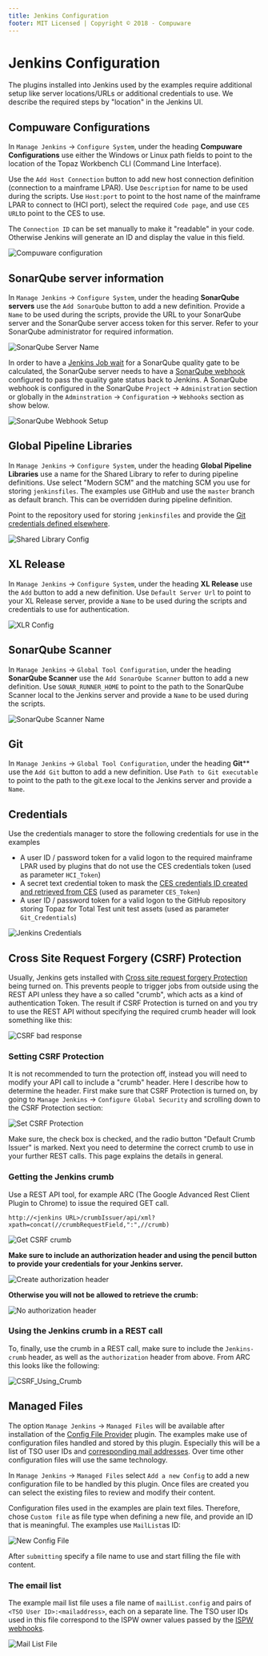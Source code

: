 ```yaml
---
title: Jenkins Configuration
footer: MIT Licensed | Copyright © 2018 - Compuware
---
```

# Jenkins Configuration
The plugins installed into Jenkins used by the examples require additional setup like server locations/URLs or additional credentials to use. We describe the required steps by "location" in the Jenkins UI.

## Compuware Configurations

In `Manage Jenkins` -> `Configure System`, under the heading **Compuware Configurations** use either the Windows or Linux path fields to point to the location of the Topaz Workbench CLI (Command Line Interface).

Use the `Add Host Connection` button to add new host connection definition (connection to a mainframe LPAR). Use `Description` for name to be used during the scripts. Use `Host:port` to point to the host name of the mainframe LPAR to connect to (HCI port), select the required `Code page`, and use `CES URL`to point to the CES to use.

The `Connection ID` can be set manually to make it "readable" in your code. Otherwise Jenkins will generate an ID and display the value in this field.

![Compuware configuration](./images/Compuware_Config.png)

## SonarQube server information

In `Manage Jenkins` -> `Configure System`, under the heading **SonarQube servers** use the `Add SonarQube` button to add a new definition. Provide a `Name` to be used during the scripts, provide the URL to your SonarQube server and the SonarQube server access token for this server. Refer to your SonarQube administrator for required information.

![SonarQube Server Name](./images/SonarQube_Server_Name.png)

In order to have a [Jenkins Job wait](https://jenkins.io/doc/pipeline/steps/sonar/#waitforqualitygate-wait-for-sonarqube-analysis-to-be-completed-and-return-quality-gate-status) for a SonarQube quality gate to be calculated, the SonarQube server needs to have a [SonarQube webhook](https://docs.sonarqube.org/latest/project-administration/webhooks/) configured to pass the quality gate status back to Jenkins.  A SonarQube webhook is configured in the SonarQube `Project` -> `Administration` section or globally in the `Adminstration` -> `Configuration` -> `Webhooks` section as show below.

![SonarQube Webhook Setup](./images/sonarqube_webhook.png)

## Global Pipeline Libraries

In `Manage Jenkins` -> `Configure System`, under the heading **Global Pipeline Libraries** use a name for the Shared Library to refer to during pipeline definitions. Use select "Modern SCM" and the matching SCM you use for storing `jenkinsfiles`. The examples use GitHub and use the `master` branch as default branch. This can be overridden during pipeline definition.

Point to the repository used for storing `jenkinsfiles` and provide the [Git credentials defined elsewhere](./#Git).

![Shared Library Config](./images/Shared_Library_config.png)

## XL Release

In `Manage Jenkins` -> `Configure System`, under the heading **XL Release** use the `Add` button to add a new definition. Use `Default Server Url` to point to your XL Release server, provide a `Name` to be used during the scripts and credentials to use for authentication.

![XLR Config](./images/XLR_Config.png)

## SonarQube Scanner

In `Manage Jenkins` -> `Global Tool Configuration`, under the heading **SonarQube Scanner** use the `Add SonarQube Scanner` button to add a new definition. Use `SONAR_RUNNER_HOME` to point to the path to the SonarQube Scanner local to the Jenkins server and provide a `Name` to be used during the scripts.

![SonarQube Scanner Name](./images/SonarQube_Scanner_Name.png)

## Git

In `Manage Jenkins` -> `Global Tool Configuration`, under the heading **Git**** use the `Add Git` button to add a new definition. Use `Path to Git executable` to point to the path to the git.exe local to the Jenkins server and provide a `Name`.

## Credentials

Use the credentials manager to store the following credentials for use in the examples

- A user ID / password token for a valid logon to the required mainframe LPAR used by plugins that do not use the CES credentials token (used as parameter `HCI_Token`)
- A secret text credential token to mask the [CES credentials ID created and retrieved from CES](CES_credentials_token.md) (used as parameter `CES_Token`)
- A user ID / password token for a valid logon to the GitHub repository storing Topaz for Total Test unit test assets (used as parameter `Git_Credentials`)

![Jenkins Credentials](./images/Jenkins_credentials.png)

## Cross Site Request Forgery (CSRF) Protection

Usually, Jenkins gets installed with [Cross site request forgery Protection](https://wiki.jenkins.io/display/JENKINS/CSRF+Protection) being turned on. This prevents people to trigger jobs from outside using the REST API unless they have a so called "crumb", which acts as a kind of authentication Token. The result if CSRF Protection is turned on and you try to use the REST API without specifying the required crumb header will look something like this:

![CSRF bad response](./images/CSRF_bad_response.png)

### Setting CSRF Protection
It is not recommended to turn the protection off, instead you will need to modify your API call to include a "crumb" header. Here I describe how to determine the header. First make sure that CSRF Protection is turned on, by going to ```Manage Jenkins``` -> ```Configure Global Security``` and scrolling down to the CSRF Protection section:

![Set CSRF Protection](./images/Set_CSRF_Protection.png)

Make sure, the check box is checked, and the radio button "Default Crumb Issuer" is marked. Next you need to determine the correct crumb to use in your further REST calls. This page explains the details in general.

### Getting the Jenkins crumb
Use a REST API tool, for example ARC (The Google Advanced Rest Client Plugin to Chrome) to issue the required GET call.

```http://<jenkins URL>/crumbIssuer/api/xml?xpath=concat(//crumbRequestField,":",//crumb)```

![Get CSRF crumb](./images/Get_CSRF_crumb.png)

**Make sure to include an authorization header and using the pencil button to provide your credentials for your Jenkins server.**

![Create authorization header](./images/Create_authorization_header.png)

**Otherwise you will not be allowed to retrieve the crumb:**

![No authorization header](./images/No_authorization_header.png)

### Using the Jenkins crumb in a REST call
To, finally, use the crumb in a REST call, make sure to include the `Jenkins-crumb` header, as well as the `authorization` header from above. From ARC this looks like the following:

![CSRF_Using_Crumb](./images/CSRF_Using_Crumb.png)

## Managed Files

The option `Manage Jenkins` -> `Managed Files` will be available after installation of the [Config File Provider](https://wiki.jenkins.io/display/JENKINS/Config+File+Provider+Plugin) plugin. The examples make use of configuration files handled and stored by this plugin. Especially this will be a list of TSO user IDs and [corresponding mail addresses](../advanced_pipelines/config_files.md). Over time other configuration files will use the same technology.

In `Manage Jenkins` -> `Managed Files` select `Add a new Config` to add a new configuration file to be handled by this plugin. Once files are created you can select the existing files to review and modify their content.

Configuration files used in the examples are plain text files. Therefore, chose `Custom file` as file type when defining a new file, and provide an ID that is meaningful. The examples use `MailList`as ID:

![New Config File](./images/Create_new_Config_File.png)

After `submitting` specify a file name to use and start filling the file with content. 

### The email list

The example mail list file uses a file name of `mailList.config` and pairs of `<TSO User ID>:<mailaddress>`, each on a separate line. The TSO user IDs used in this file correspond to the ISPW owner values passed by the [ISPW webhooks](./webhook_setup.md).

![Mail List File](./images/MailList_Config_File.png)